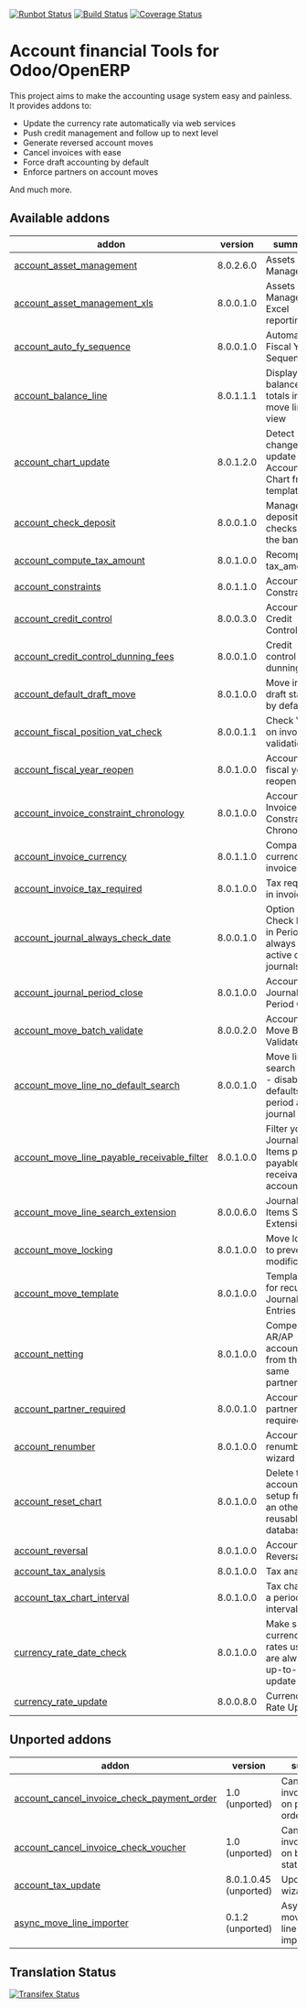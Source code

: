 [![Runbot Status](https://runbot.odoo-community.org/runbot/badge/flat/92/8.0.svg)](https://runbot.odoo-community.org/runbot/repo/github-com-oca-account-financial-tools-92)
[![Build Status](https://travis-ci.org/OCA/account-financial-tools.svg?branch=8.0)](https://travis-ci.org/OCA/account-financial-tools)
[![Coverage Status](https://coveralls.io/repos/OCA/account-financial-tools/badge.png?branch=8.0)](https://coveralls.io/r/OCA/account-financial-tools?branch=8.0)

Account financial Tools for Odoo/OpenERP
========================================

This project aims to make the accounting usage system easy and painless.
It provides addons to:

 - Update the currency rate automatically via web services
 - Push credit management and follow up to next level
 - Generate reversed account moves
 - Cancel invoices with ease
 - Force draft accounting by default
 - Enforce partners on account moves

And much more.

[//]: # (addons)
Available addons
----------------
addon | version | summary
--- | --- | ---
[account_asset_management](account_asset_management/) | 8.0.2.6.0 | Assets Management
[account_asset_management_xls](account_asset_management_xls/) | 8.0.0.1.0 | Assets Management Excel reporting
[account_auto_fy_sequence](account_auto_fy_sequence/) | 8.0.0.1.0 | Automatic Fiscal Year Sequences
[account_balance_line](account_balance_line/) | 8.0.1.1.1 | Display balance totals in move line view
[account_chart_update](account_chart_update/) | 8.0.1.2.0 | Detect changes and update the Account Chart from a template
[account_check_deposit](account_check_deposit/) | 8.0.0.1.0 | Manage deposit of checks to the bank
[account_compute_tax_amount](account_compute_tax_amount/) | 8.0.1.0.0 | Recompute tax_amount
[account_constraints](account_constraints/) | 8.0.1.1.0 | Account Constraints
[account_credit_control](account_credit_control/) | 8.0.0.3.0 | Account Credit Control
[account_credit_control_dunning_fees](account_credit_control_dunning_fees/) | 8.0.0.1.0 | Credit control dunning fees
[account_default_draft_move](account_default_draft_move/) | 8.0.1.0.0 | Move in draft state by default
[account_fiscal_position_vat_check](account_fiscal_position_vat_check/) | 8.0.0.1.1 | Check VAT on invoice validation
[account_fiscal_year_reopen](account_fiscal_year_reopen/) | 8.0.1.0.0 | Account fiscal year reopen
[account_invoice_constraint_chronology](account_invoice_constraint_chronology/) | 8.0.1.0.0 | Account Invoice Constraint Chronology
[account_invoice_currency](account_invoice_currency/) | 8.0.1.1.0 | Company currency in invoices
[account_invoice_tax_required](account_invoice_tax_required/) | 8.0.1.0.0 | Tax required in invoice
[account_journal_always_check_date](account_journal_always_check_date/) | 8.0.0.1.0 | Option Check Date in Period always active on journals
[account_journal_period_close](account_journal_period_close/) | 8.0.1.0.0 | Account Journal Period Close
[account_move_batch_validate](account_move_batch_validate/) | 8.0.0.2.0 | Account Move Batch Validate
[account_move_line_no_default_search](account_move_line_no_default_search/) | 8.0.0.1.0 | Move line search view - disable defaults for period and journal
[account_move_line_payable_receivable_filter](account_move_line_payable_receivable_filter/) | 8.0.1.0.0 | Filter your Journal Items per payable and receivable account
[account_move_line_search_extension](account_move_line_search_extension/) | 8.0.0.6.0 | Journal Items Search Extension
[account_move_locking](account_move_locking/) | 8.0.1.0.0 | Move locked to prevent modification
[account_move_template](account_move_template/) | 8.0.1.0.0 | Templates for recurring Journal Entries
[account_netting](account_netting/) | 8.0.1.0.0 | Compensate AR/AP accounts from the same partner
[account_partner_required](account_partner_required/) | 8.0.0.1.0 | Account partner required
[account_renumber](account_renumber/) | 8.0.1.0.0 | Account renumber wizard
[account_reset_chart](account_reset_chart/) | 8.0.1.0.0 | Delete the accounting setup from an otherwise reusable database
[account_reversal](account_reversal/) | 8.0.1.0.0 | Account Reversal
[account_tax_analysis](account_tax_analysis/) | 8.0.1.0.0 | Tax analysis
[account_tax_chart_interval](account_tax_chart_interval/) | 8.0.1.0.0 | Tax chart for a period interval
[currency_rate_date_check](currency_rate_date_check/) | 8.0.1.0.0 | Make sure currency rates used are always up-to-update
[currency_rate_update](currency_rate_update/) | 8.0.0.8.0 | Currency Rate Update

Unported addons
---------------
addon | version | summary
--- | --- | ---
[account_cancel_invoice_check_payment_order](account_cancel_invoice_check_payment_order/) | 1.0 (unported) | Cancel invoice, check on payment order
[account_cancel_invoice_check_voucher](account_cancel_invoice_check_voucher/) | 1.0 (unported) | Cancel invoice, check on bank statement
[account_tax_update](account_tax_update/) | 8.0.1.0.45 (unported) | Update tax wizard
[async_move_line_importer](async_move_line_importer/) | 0.1.2 (unported) | Asynchronous move/move line CSV importer

[//]: # (end addons)

Translation Status
------------------
[![Transifex Status](https://www.transifex.com/projects/p/OCA-account-financial-tools-8-0/chart/image_png)](https://www.transifex.com/projects/p/OCA-account-financial-tools-8-0)

